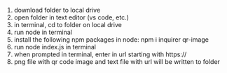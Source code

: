 1. download folder to local drive
2. open folder in text editor (vs code, etc.)
3. in terminal, cd to folder on local drive
4. run node in terminal
5. install the following npm packages in node: npm i inquirer qr-image
6. run node index.js in terminal
7. when prompted in terminal, enter in url starting with https://
8. png file with qr code image and text file with url will be written to folder

